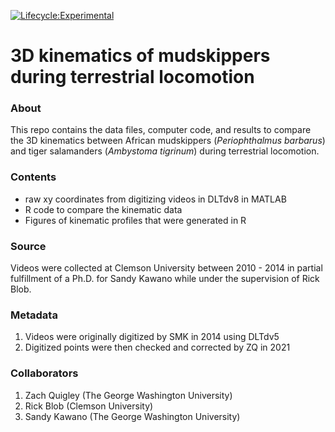 [![Lifecycle:Experimental](https://img.shields.io/badge/Lifecycle-Experimental-339999)](<Redirect-URL>)

# 3D kinematics of mudskippers during terrestrial locomotion

### About
This repo contains the data files, computer code, and results to compare the 3D kinematics between African mudskippers (_Periophthalmus barbarus_) and tiger salamanders (_Ambystoma tigrinum_) during terrestrial locomotion. 

### Contents
- raw xy coordinates from digitizing videos in DLTdv8 in MATLAB
- R code to compare the kinematic data
- Figures of kinematic profiles that were generated in R

### Source 
Videos were collected at Clemson University between 2010 - 2014 in partial fulfillment of a Ph.D. for Sandy Kawano while under the supervision of Rick Blob. 

### Metadata
1. Videos were originally digitized by SMK in 2014 using DLTdv5
2. Digitized points were then checked and corrected by ZQ in 2021

### Collaborators
1. Zach Quigley (The George Washington University)
2. Rick Blob (Clemson University)
3. Sandy Kawano (The George Washington University)
